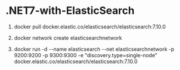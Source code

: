 # .NET7-with-ElasticSearch


1. docker pull docker.elastic.co/elasticsearch/elasticsearch:7.10.0

2. docker network create elasticsearchnetwork

3. docker run -d --name elasticsearch --net elasticsearchnetwork -p 9200:9200 -p 9300:9300 -e "discovery.type=single-node" docker.elastic.co/elasticsearch/elasticsearch:7.10.0
